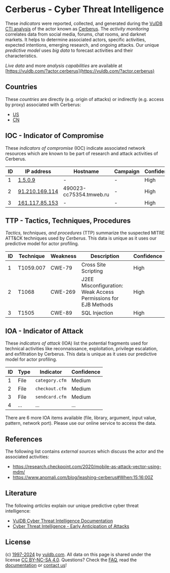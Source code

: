 # Cerberus - Cyber Threat Intelligence

These _indicators_ were reported, collected, and generated during the [VulDB CTI analysis](https://vuldb.com/?kb.cti) of the actor known as [Cerberus](https://vuldb.com/?actor.cerberus). The _activity monitoring_ correlates data from social media, forums, chat rooms, and darknet markets. It helps to determine associated actors, specific activities, expected intentions, emerging research, and ongoing attacks. Our unique _predictive model_ uses _big data_ to forecast activities and their characteristics.

_Live data_ and more _analysis capabilities_ are available at [https://vuldb.com/?actor.cerberus](https://vuldb.com/?actor.cerberus)

## Countries

These _countries_ are directly (e.g. origin of attacks) or indirectly (e.g. access by proxy) associated with Cerberus:

* [US](https://vuldb.com/?country.us)
* [CN](https://vuldb.com/?country.cn)

## IOC - Indicator of Compromise

These _indicators of compromise_ (IOC) indicate associated network resources which are known to be part of research and attack activities of Cerberus.

ID | IP address | Hostname | Campaign | Confidence
-- | ---------- | -------- | -------- | ----------
1 | [1.5.0.9](https://vuldb.com/?ip.1.5.0.9) | - | - | High
2 | [91.210.169.114](https://vuldb.com/?ip.91.210.169.114) | 490023-cc75354.tmweb.ru | - | High
3 | [161.117.85.153](https://vuldb.com/?ip.161.117.85.153) | - | - | High

## TTP - Tactics, Techniques, Procedures

_Tactics, techniques, and procedures_ (TTP) summarize the suspected MITRE ATT&CK techniques used by _Cerberus_. This data is unique as it uses our predictive model for actor profiling.

ID | Technique | Weakness | Description | Confidence
-- | --------- | -------- | ----------- | ----------
1 | T1059.007 | CWE-79 | Cross Site Scripting | High
2 | T1068 | CWE-269 | J2EE Misconfiguration: Weak Access Permissions for EJB Methods | High
3 | T1505 | CWE-89 | SQL Injection | High

## IOA - Indicator of Attack

These _indicators of attack_ (IOA) list the potential fragments used for technical activities like reconnaissance, exploitation, privilege escalation, and exfiltration by Cerberus. This data is unique as it uses our predictive model for actor profiling.

ID | Type | Indicator | Confidence
-- | ---- | --------- | ----------
1 | File | `category.cfm` | Medium
2 | File | `checkout.cfm` | Medium
3 | File | `sendcard.cfm` | Medium
4 | ... | ... | ...

There are 6 more IOA items available (file, library, argument, input value, pattern, network port). Please use our online service to access the data.

## References

The following list contains _external sources_ which discuss the actor and the associated activities:

* https://research.checkpoint.com/2020/mobile-as-attack-vector-using-mdm/
* https://www.anomali.com/blog/leashing-cerberus#When:15:16:00Z

## Literature

The following _articles_ explain our unique predictive cyber threat intelligence:

* [VulDB Cyber Threat Intelligence Documentation](https://vuldb.com/?kb.cti)
* [Cyber Threat Intelligence - Early Anticipation of Attacks](https://www.scip.ch/en/?labs.20201022)

## License

(c) [1997-2024](https://vuldb.com/?kb.changelog) by [vuldb.com](https://vuldb.com/?kb.about). All data on this page is shared under the license [CC BY-NC-SA 4.0](https://creativecommons.org/licenses/by-nc-sa/4.0/). Questions? Check the [FAQ](https://vuldb.com/?kb.faq), read the [documentation](https://vuldb.com/?kb) or [contact us](https://vuldb.com/?contact)!

